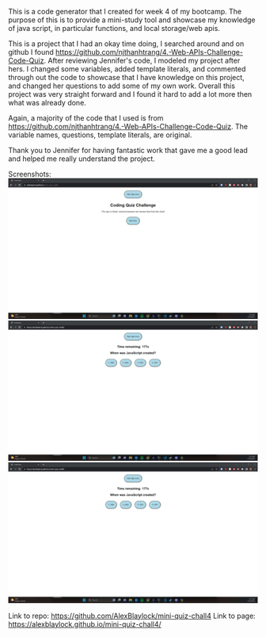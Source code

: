 This is a code generator that I created for week 4 of my bootcamp. The purpose of this is to provide a mini-study tool and showcase my knowledge of java script, in particular functions, and local storage/web apis.

This is a project that I had an okay time doing, I searched around and on github I found https://github.com/njthanhtrang/4.-Web-APIs-Challenge-Code-Quiz. After reviewing Jennifer's code, I modeled my project after hers. I changed some variables, added template literals, and commented through out the code to showcase that I have knowledge on this project, and changed her questions to add some of my own work. Overall this project was very straight forward and I found it hard to add a lot more then what was already done.


Again, a majority of the code that I used is from https://github.com/njthanhtrang/4.-Web-APIs-Challenge-Code-Quiz. The variable names, questions, template literals, are original.

Thank you to Jennifer for having fantastic work that gave me a good lead and helped me really understand the project.

Screenshots:
![SS1, showcasing home](chall4ss1.png)
![SS2, showcasing question + timer](chall4ss2.png)
![SS3. showcasing save score](chall4ss2-1.png)

Link to repo: https://github.com/AlexBlaylock/mini-quiz-chall4
Link to page: https://alexblaylock.github.io/mini-quiz-chall4/
